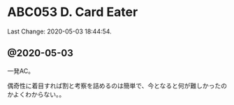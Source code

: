 # ABC053 D. Card Eater

Last Change: 2020-05-03 18:44:54.

## @2020-05-03

一発AC。

偶奇性に着目すれば割と考察を詰めるのは簡単で、今となると何が難しかったのかよくわからない。。

